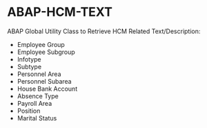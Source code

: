 # ABAP-HCM-TEXT
ABAP Global Utility Class to Retrieve HCM Related Text/Description:

* Employee Group
* Employee Subgroup
* Infotype
* Subtype
* Personnel Area
* Personnel Subarea
* House Bank Account
* Absence Type
* Payroll Area
* Position
* Marital Status
